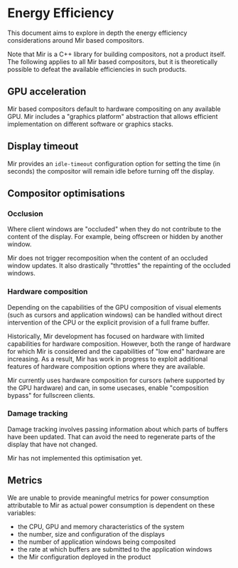 # Energy Efficiency

This document aims to explore in depth the energy efficiency considerations 
around Mir based compositors.

Note that Mir is a C++ library for building compositors, not a product itself.
The following applies to all Mir based compositors, but it is theoretically 
possible to defeat the available efficiencies in such products.

## GPU acceleration

Mir based compositors default to hardware compositing on any available GPU. Mir 
includes a "graphics platform" abstraction that allows efficient implementation
on different software or graphics stacks.

## Display timeout

Mir provides an `idle-timeout` configuration option for setting the time (in 
seconds) the compositor will remain idle before turning off the display.

## Compositor optimisations

### Occlusion

Where client windows are "occluded" when they do not contribute to the content
of the display. For example, being offscreen or hidden by another window.

Mir does not trigger recomposition when the content of an occluded window
updates. It also drastically "throttles" the repainting of the occluded windows.

### Hardware composition

Depending on the capabilities of the GPU composition of visual elements (such as
cursors and application windows) can be handled without direct intervention of
the CPU or the explicit provision of a full frame buffer.

Historically, Mir development has focused on hardware with limited capabilities
for hardware composition. However, both the range of hardware for which Mir is
considered and the capabilities of "low end" hardware are increasing. As a 
result, Mir has work in progress to exploit additional features of hardware composition 
options where they are available.

Mir currently uses hardware composition for cursors
(where supported by the GPU hardware) and can, in some usecases, enable
"composition bypass" for fullscreen clients.

### Damage tracking

Damage tracking involves passing information about which parts of buffers have
been updated. That can avoid the need to regenerate parts of the display that
have not changed.

Mir has not implemented this optimisation yet.

## Metrics

We are unable to provide meaningful metrics for power consumption attributable
to Mir as actual power consumption is dependent on these variables:

* the CPU, GPU and memory characteristics of the system
* the number, size and configuration of the displays
* the number of application windows being composited
* the rate at which buffers are submitted to the application windows
* the Mir configuration deployed in the product
